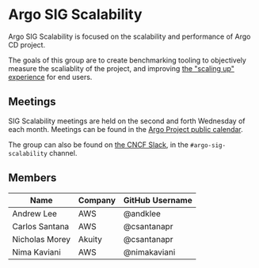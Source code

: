 # Argo SIG Scalability

Argo SIG Scalability is focused on the scalability and performance of Argo CD project.

The goals of this group are to create benchmarking tooling to objectively measure the scaliablity of the project, and improving [the "scaling up" experience](https://argo-cd.readthedocs.io/en/stable/operator-manual/high_availability/#scaling-up) for end users.

## Meetings
SIG Scalability meetings are held on the second and forth Wednesday of each month. Meetings can be found in the [Argo Project public calendar](https://calendar.google.com/calendar/embed?src=argoproj%40gmail.com).

The group can also be found on [the CNCF Slack](https://slack.cncf.io/), in the `#argo-sig-scalability` channel.

## Members
<!-- Alphanumeric order based on `Name` -->
| Name | Company | GitHub Username |
|--------|------|------|
| Andrew Lee | AWS | @andklee |
| Carlos Santana | AWS | @csantanapr |
| Nicholas Morey | Akuity | @csantanapr |
| Nima Kaviani | AWS | @nimakaviani |